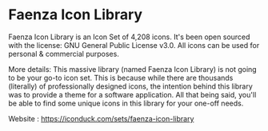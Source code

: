 # Faenza Icon Library

Faenza Icon Library is an Icon Set of 4,208 icons. It's been open sourced with the license: GNU General Public License v3.0. All icons can be used for personal & commercial purposes.

More details: This massive library (named Faenza Icon Library) is not going to be your go-to icon set. This is because while there are thousands (literally) of professionally designed icons, the intention behind this library was to provide a theme for a software application. All that being said, you'll be able to find some unique icons in this library for your one-off needs. 

Website : https://iconduck.com/sets/faenza-icon-library
